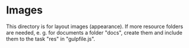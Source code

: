 # Images #

This directory is for layout images (appearance).
If more resource folders are needed, e. g. for documents a folder "docs",
create them and include them to the task "res" in "gulpfile.js".
